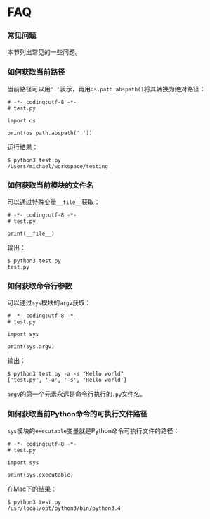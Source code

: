 # FAQ

### 常见问题

本节列出常见的一些问题。

### 如何获取当前路径

当前路径可以用`'.'`表示，再用`os.path.abspath()`将其转换为绝对路径：

```
# -*- coding:utf-8 -*-
# test.py

import os

print(os.path.abspath('.'))
```

运行结果：

```
$ python3 test.py 
/Users/michael/workspace/testing
```

### 如何获取当前模块的文件名

可以通过特殊变量`__file__`获取：

```
# -*- coding:utf-8 -*-
# test.py

print(__file__)
```

输出：

```
$ python3 test.py
test.py
```

### 如何获取命令行参数

可以通过`sys`模块的`argv`获取：

```
# -*- coding:utf-8 -*-
# test.py

import sys

print(sys.argv)
```

输出：

```
$ python3 test.py -a -s "Hello world"
['test.py', '-a', '-s', 'Hello world']
```

`argv`的第一个元素永远是命令行执行的`.py`文件名。

### 如何获取当前Python命令的可执行文件路径

`sys`模块的`executable`变量就是Python命令可执行文件的路径：

```
# -*- coding:utf-8 -*-
# test.py

import sys

print(sys.executable)
```

在Mac下的结果：

```
$ python3 test.py 
/usr/local/opt/python3/bin/python3.4
```